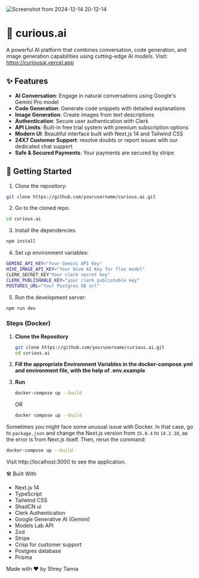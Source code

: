 
![Screenshot from 2024-12-14 20-12-14](https://github.com/user-attachments/assets/d5cc08b7-49c0-47b6-a8a3-2102304df2dc)

# 🤖 curious.ai

A powerful AI platform that combines conversation, code generation, and image generation capabilities using cutting-edge AI models. Visit: https://curiousai.vercel.app

## ✨ Features

- **AI Conversation**: Engage in natural conversations using Google's Gemini Pro model
- **Code Generation**: Generate code snippets with detailed explanations
- **Image Generation**: Create images from text descriptions
- **Authentication**: Secure user authentication with Clerk
- **API Limits**: Built-in free trial system with premium subscription options
- **Modern UI**: Beautiful interface built with Next.js 14 and Tailwind CSS
- **24X7 Customer Support**: resolve doubts or report issues with our dedicated chat support
- **Safe & Secured Payments**: Your payments are secured by stripe

## 🚀 Getting Started

1. Clone the repository:
```bash
git clone https://github.com/yourusername/curious.ai.git
```

2. Go to the cloned repo.
```bash
cd curious.ai
```
3. Install the dependencies.
```bash
npm install
```

4. Set up environment variables:
```bash
GEMINI_API_KEY="Your Gemini API Key"
HIVE_IMAGE_API_KEY="Your Hive AI Key for flux model"
CLERK_SECRET_KEY"Your clerk secret key"
CLERK_PUBLISHABLE_KEY="your clerk publishable key"
POSTGRES_URL="Your Postgres DB url"
```
5. Run the development server:
```bash
npm run dev
```

### Steps (Docker)

1. **Clone the Repository**
   ```bash
   git clone https://github.com/yourusername/curious.ai.git
   cd curious.ai
2. **Fill the appropriate Environment Variables in the docker-compose.yml and environment file, with the help of .env.example**
3. **Run**
   ```bash
   docker-compose up --build
   ```
   OR
   
   ```bash
   docker compose up --build
   ```
Sometimes you might face some unusual issue with Docker. In that case, go to `package.json` and change the Next.js version from `15.0.4` to `14.2.18`, as the error is from Next.js itself. Then, rerun the command:

   ```bash
   docker-compose up --build
   ```

   
Visit http://localhost:3000 to see the application.

🛠️ Built With
- Next.js 14
- TypeScript
- Tailwind CSS
- ShadCN ui
- Clerk Authentication
- Google Generative AI (Gemini)
- Models Lab API
- Zod
- Stripe
- Crisp for customer support
- Postgres database
- Prisma


Made with ❤️ by Shrey Tanna
